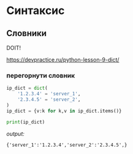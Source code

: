 # Синтаксис

## Словники

<span class="warn">DOIT!</span>

https://devpractice.ru/python-lesson-9-dict/

### перегорнути словник

```python
ip_dict = dict(
    '1.2.3.4' = 'server_1',
    '2.3.4.5' = 'server_2',
)
ip_dict = {v:k for k,v in ip_dict.items()}

print(ip_dict)
```
_output:_
```
{'server_1':'1.2.3.4','server_2':'2.3.4.5',}
```

